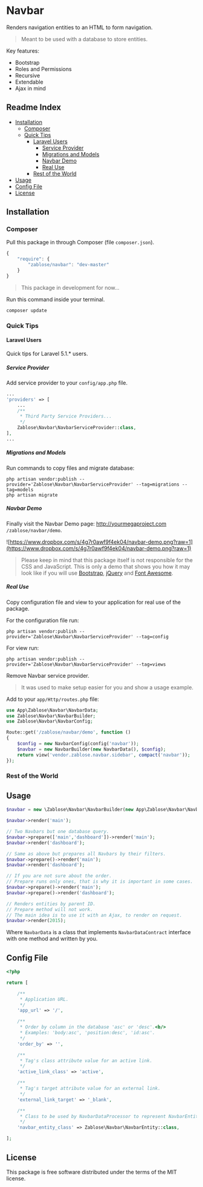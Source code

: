 # Navbar

Renders navigation entities to an HTML to form navigation.

>Meant to be used with a database to store entities.

Key features:
* Bootstrap
* Roles and Permissions
* Recursive
* Extendable
* Ajax in mind

## Readme Index
- [Installation](#installation)
    - [Composer](#composer)
    - [Quick Tips](#quick-tips)
        - [Laravel Users](#laravel-users)
            - [Service Provider](#service-provider)
            - [Migrations and Models](#migrations-and-models)
            - [Navbar Demo](#navbar-demo)
            - [Real Use](#real-use)
        - [Rest of the World](#rest-of-the-world)
- [Usage](#usage)
- [Config File](#config-file)
- [License](#license)

## Installation

### Composer

Pull this package in through Composer (file `composer.json`).

```js
{
    "require": {
        "zablose/navbar": "dev-master"
    }
}
```

>This package in development for now...

Run this command inside your terminal.

    composer update

### Quick Tips

#### Laravel Users

Quick tips for Laravel 5.1.* users.

##### Service Provider

Add service provider to your `config/app.php` file.

```php
...
'providers' => [
    ...
    /**
     * Third Party Service Providers...
     */
    Zablose\Navbar\NavbarServiceProvider::class,
],
...
```

##### Migrations and Models

Run commands to copy files and migrate database:

    php artisan vendor:publish --provider='Zablose\Navbar\NavbarServiceProvider' --tag=migrations --tag=models
    php artisan migrate

##### Navbar Demo

Finally visit the Navbar Demo page: http://yourmegaproject.com `/zablose/navbar/demo`.

![https://www.dropbox.com/s/4g7r0awf9f4ek04/navbar-demo.png?raw=1](https://www.dropbox.com/s/4g7r0awf9f4ek04/navbar-demo.png?raw=1)

>Please keep in mind that this package itself is not responsible for the CSS and JavaScript.
This is only a demo that shows you how it may look like if you will use [Bootstrap](http://getbootstrap.com/),
[jQuery](http://jquery.com/) and [Font Awesome](http://fortawesome.github.io/Font-Awesome/).

##### Real Use

Copy configuration file and view to your application for real use of the package.

For the configuration file run:

    php artisan vendor:publish --provider='Zablose\Navbar\NavbarServiceProvider' --tag=config

For view run:

    php artisan vendor:publish --provider='Zablose\Navbar\NavbarServiceProvider' --tag=views

Remove Navbar service provider.

>It was used to make setup easier for you and show a usage example.

Add to your `app/Http/routes.php` file:

```php
use App\Zablose\Navbar\NavbarData;
use Zablose\Navbar\NavbarBuilder;
use Zablose\Navbar\NavbarConfig;

Route::get('/zablose/navbar/demo', function ()
{
    $config = new NavbarConfig(config('navbar'));
    $navbar = new NavbarBuilder(new NavbarData(), $config);
    return view('vendor.zablose.navbar.sidebar', compact('navbar'));
});
```

### Rest of the World



## Usage

```php
$navbar = new \Zablose\Navbar\NavbarBuilder(new App\Zablose\Navbar\NavbarData());

$navbar->render('main');

// Two Navbars but one database query.
$navbar->prepare(['main','dashboard'])->render('main');
$navbar->render('dashboard');

// Same as above but prepares all Navbars by their filters.
$navbar->prepare()->render('main');
$navbar->render('dashboard');

// If you are not sure about the order.
// Prepare runs only ones, that is why it is important in some cases.
$navbar->prepare()->render('main');
$navbar->prepare()->render('dashboard');

// Renders entities by parent ID.
// Prepare method will not work.
// The main idea is to use it with an Ajax, to render on request.
$navbar->render(2015);
```

Where `NavbarData` is a class that implements `NavbarDataContract` interface with one method and written by you.

## Config File

```php
<?php

return [

    /**
     * Application URL.
     */
    'app_url' => '/',

    /**
     * Order by column in the database 'asc' or 'desc'.<b/>
     * Examples: 'body:asc', 'position:desc', 'id:asc'.
     */
    'order_by' => '',

    /**
     * Tag's class attribute value for an active link.
     */
    'active_link_class' => 'active',

    /**
     * Tag's target attribute value for an external link.
     */
    'external_link_target' => '_blank',

    /**
     * Class to be used by NavbarDataProcessor to represent NavbarEntity.
     */
    'navbar_entity_class' => Zablose\Navbar\NavbarEntity::class,

];

```

## License

This package is free software distributed under the terms of the MIT license.
